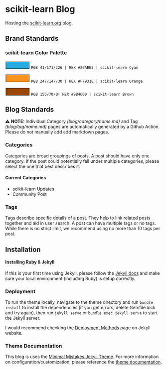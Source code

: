 # scikit-learn Blog
Hosting the [scikit-learn.org](https://scikit-learn.org/stable/) blog.


## Brand Standards

### scikit-learn Color Palette

![#29ABE2 Cyan](/assets/images/brand_images/colorswatch_29ABE2_cyan.png) `RGB 41/171/226 | HEX #29ABE2 | scikit-learn Cyan`

![#F7931E Orange](/assets/images/brand_images/colorswatch_F7931E_orange.png)  `RGB 247/147/30 | HEX #F7931E | scikit-learn Orange`

![#9B4600 Brown](/assets/images/brand_images/colorswatch_9B4600_brown.png) `RGB 155/70/0| HEX #9B4600 | scikit-learn Brown`



## Blog Standards
:warning: **NOTE:** Individual Category *(blog/category/name.md)* and Tag *(blog/tag/name.md)* pages are automatically generated by a Github Action. Please do not manually add add markdown pages.

### Categories
Categories are broad groupings of posts. A post should have only one category. If the post could potentially fall under multiple categories, please select the one that best describes it.

#### Current Categories
- scikit-learn Updates
- Community Post

### Tags
Tags describe specific details of a post. They help to link related posts together and aid in user search. A post can have multiple tags or no tags. While there is no strict limit, we recommend using no more than 10 tags per post.



## Installation

#### Installing Ruby & Jekyll

If this is your first time using Jekyll, please follow the [Jekyll docs](https://jekyllrb.com/docs/installation/) and make sure your local environment (including Ruby) is setup correctly.

### Deployment

To run the theme locally, navigate to the theme directory and run `bundle install` to install the dependencies (if you get errors, delete Gemfile.lock and try again), then run `jekyll serve` or `bundle exec jekyll serve` to start the Jekyll server.

I would recommend checking the [Deployment Methods](https://jekyllrb.com/docs/deployment-methods/) page on Jekyll website.


### Theme Documentation

This blog is uses the [Minimal Mistakes Jekyll Theme](https://github.com/mmistakes/minimal-mistakes). For more information on configuration/customization, please reference the [theme documentation](https://mmistakes.github.io/minimal-mistakes/docs/quick-start-guide/).
